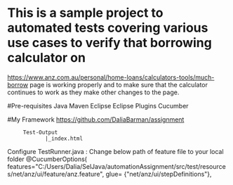 # This is a sample project to automated tests covering various use cases to verify that borrowing calculator on 
https://www.anz.com.au/personal/home-loans/calculators-tools/much-borrow page is working properly and to make sure that the calculator continues to work as they make other changes to the page.

#Pre-requisites
Java
Maven
Eclipse
Eclipse Plugins
Cucumber

#My Framework
https://github.com/DaliaBarman/assignment




         Test-Output
                |_index.html
                
   Configure TestRunner.java :   Change below path of feature file to your local folder
                @CucumberOptions(
		features="C:/Users/Dalia/SelJava/automationAssignment/src/test/resources/net/anz/ui/feature/anz.feature",
		glue= {"net/anz/ui/stepDefinitions"},
    
    
